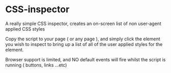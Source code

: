 # CSS-inspector
A really simple CSS inspector, creates an on-screen list of non user-agent applied CSS styles

Copy the script to your page ( or any page ),
and simply click the element you wish to inspect to bring up a list of all of the user applied styles for the element.

Browser support is limited, and NO default events will fire whilst the script is running
( buttons, links ...etc)
